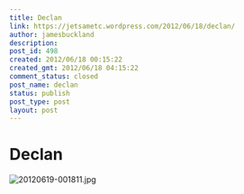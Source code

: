 ```yaml
---
title: Declan
link: https://jetsametc.wordpress.com/2012/06/18/declan/
author: jamesbuckland
description: 
post_id: 498
created: 2012/06/18 00:15:22
created_gmt: 2012/06/18 04:15:22
comment_status: closed
post_name: declan
status: publish
post_type: post
layout: post
---
```


# Declan

![20120619-001811.jpg](http://jetsametc.files.wordpress.com/2012/06/20120619-001811.jpg)